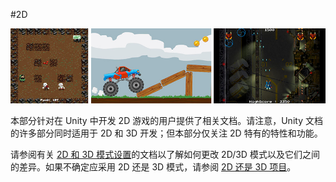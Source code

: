 #2D

![](../uploads/Main/2dGames.jpg) 

本部分针对在 Unity 中开发 2D 游戏的用户提供了相关文档。请注意，Unity 文档的许多部分同时适用于 2D 和 3D 开发；但本部分仅关注 2D 特有的特性和功能。

请参阅有关 [2D 和 3D 模式设置](2DAnd3DModeSettings.html)的文档以了解如何更改 2D/3D 模式以及它们之间的差异。如果不确定应采用 2D 还是 3D 模式，请参阅 [2D 还是 3D 项目](2Dor3D.html)。
